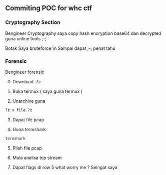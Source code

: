 ## Commiting POC for whc ctf
### Cryptography Section
Bengineer Cryptography 
saya copy hash encryption base64
dan decrypted guna online tools ;-;



Botak 
Saya bruteforce \n
Sampai dapat ;-; penat tahu

### Forensic

Bengineer forensic

0. Download .7z

1. Buka termux ( saya guna termux )

2. Unarchive guna
```bash
7z x file.7z
```

3. Dapat file pcap

4. Guna termshark
```bash
termshark
```
5. Pilah file pcap

6. Mula analisa tcp stream

7. Dapat flags di row 5 what worry me ? Seingat saya













